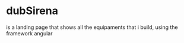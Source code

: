 # dubSirena
is a landing page that shows all the equipaments that i build, using the framework angular
